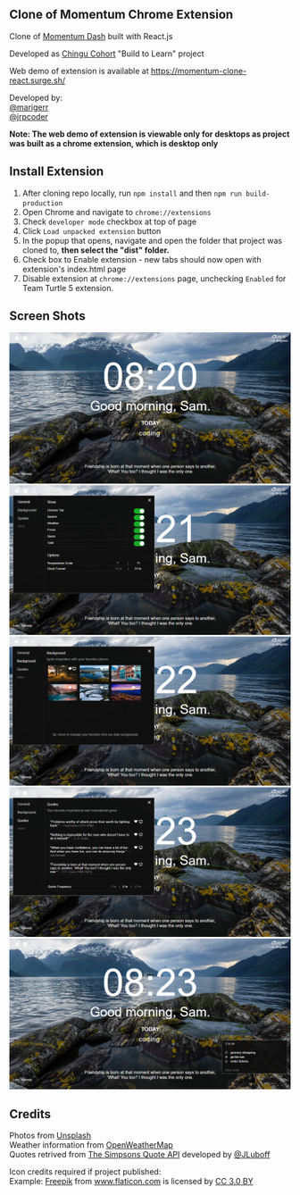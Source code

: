 ## Clone of Momentum Chrome Extension 

Clone of [Momentum Dash](https://chrome.google.com/webstore/detail/momentum/laookkfknpbbblfpciffpaejjkokdgca?hl=en) built with React.js

Developed as [Chingu Cohort](https://chingu-cohorts.github.io/chingu-directory/) "Build to Learn" project 

Web demo of extension is available at https://momentum-clone-react.surge.sh/

Developed by:  
[@marigerr](https://github.com/marigerr)  
[@jrpcoder](https://github.com/jrpcoder)

**Note: The web demo of extension is viewable only for desktops as project was built as a chrome extension, which is desktop only**

## Install Extension

1. After cloning repo locally, run `npm install` and then `npm run build-production`
1. Open Chrome and navigate to `chrome://extensions`  
1. Check `developer mode` checkbox at top of page   
1. Click `Load unpacked extension` button 
1. In the popup that opens, navigate and open the folder that project was cloned to, **then select the "dist" folder.**
1. Check box to Enable extension - new tabs should now open with extension's index.html page
1. Disable extension at `chrome://extensions` page,  unchecking `Enabled` for Team Turtle 5 extension.

## Screen Shots

![Main](/src/assets/images/screenshot-home.png)
![Main](/src/assets/images/screenshot-settings-general.png)
![Main](/src/assets/images/screenshot-settings-background.png)
![Main](/src/assets/images/screenshot-settings-quote.png)
![Main](/src/assets/images/screenshot-todo.png)

## Credits

Photos from [Unsplash](https://unsplash.com/)  
Weather information from [OpenWeatherMap](https://openweathermap.org)  
Quotes retrived from [The Simpsons Quote API](https://thesimpsonsquoteapi.glitch.me/) developed by [@JLuboff](https://github.com/JLuboff)   

Icon credits required if project published:  
Example:
<a href="http://www.freepik.com" title="Freepik">Freepik</a> from <a href="https://www.flaticon.com/" title="Flaticon">www.flaticon.com</a> is licensed by <a href="http://creativecommons.org/licenses/by/3.0/" title="Creative Commons BY 3.0" target="_blank">CC 3.0 BY</a>

